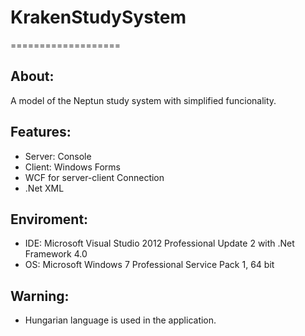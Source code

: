 # KrakenStudySystem
===================


About:
------
A model of the Neptun study system with simplified funcionality.


Features:
---------
- Server: Console
- Client: Windows Forms
- WCF for server-client Connection
- .Net XML


Enviroment:
-----------
- IDE: Microsoft Visual Studio 2012 Professional Update 2 with .Net Framework 4.0
- OS: Microsoft Windows 7 Professional Service Pack 1, 64 bit


Warning:
--------
- Hungarian language is used in the application.
